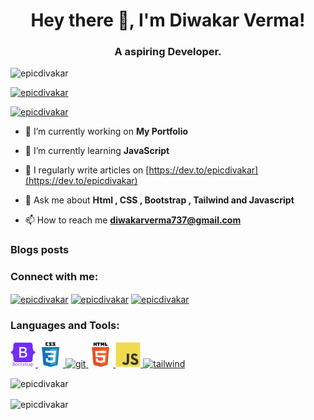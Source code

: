 <h1 align="center">Hey there 👋, I'm Diwakar Verma!</h1>
<h3 align="center">A aspiring Developer.</h3>

<p align="left"> <img src="https://komarev.com/ghpvc/?username=epicdivakar&label=Profile%20views&color=0e75b6&style=flat" alt="epicdivakar" /> </p>

<p align="left"> <a href="https://github.com/ryo-ma/github-profile-trophy"><img src="https://github-profile-trophy.vercel.app/?username=epicdivakar" alt="epicdivakar" /></a> </p>

<p align="left"> <a href="https://twitter.com/epicdivakar" target="blank"><img src="https://img.shields.io/twitter/follow/epicdivakar?logo=twitter&style=for-the-badge" alt="epicdivakar" /></a> </p>

- 🔭 I’m currently working on **My Portfolio**

- 🌱 I’m currently learning **JavaScript**

- 📝 I regularly write articles on [https://dev.to/epicdivakar](https://dev.to/epicdivakar)

- 💬 Ask me about **Html , CSS , Bootstrap , Tailwind and Javascript**

- 📫 How to reach me **diwakarverma737@gmail.com**

### Blogs posts
<!-- BLOG-POST-LIST:START -->
<!-- BLOG-POST-LIST:END -->

<h3 align="left">Connect with me:</h3>
<p align="left">
<a href="https://dev.to/epicdivakar" target="blank"><img align="center" src="https://raw.githubusercontent.com/rahuldkjain/github-profile-readme-generator/master/src/images/icons/Social/devto.svg" alt="epicdivakar" height="30" width="40" /></a>
<a href="https://twitter.com/epicdivakar" target="blank"><img align="center" src="https://raw.githubusercontent.com/rahuldkjain/github-profile-readme-generator/master/src/images/icons/Social/twitter.svg" alt="epicdivakar" height="30" width="40" /></a>
<a href="https://linkedin.com/in/epicdivakar" target="blank"><img align="center" src="https://raw.githubusercontent.com/rahuldkjain/github-profile-readme-generator/master/src/images/icons/Social/linked-in-alt.svg" alt="epicdivakar" height="30" width="40" /></a>
</p>

<h3 align="left">Languages and Tools:</h3>
<p align="left"> <a href="https://getbootstrap.com" target="_blank" rel="noreferrer"> <img src="https://raw.githubusercontent.com/devicons/devicon/master/icons/bootstrap/bootstrap-plain-wordmark.svg" alt="bootstrap" width="40" height="40"/> </a> <a href="https://www.w3schools.com/css/" target="_blank" rel="noreferrer"> <img src="https://raw.githubusercontent.com/devicons/devicon/master/icons/css3/css3-original-wordmark.svg" alt="css3" width="40" height="40"/> </a> <a href="https://git-scm.com/" target="_blank" rel="noreferrer"> <img src="https://www.vectorlogo.zone/logos/git-scm/git-scm-icon.svg" alt="git" width="40" height="40"/> </a> <a href="https://www.w3.org/html/" target="_blank" rel="noreferrer"> <img src="https://raw.githubusercontent.com/devicons/devicon/master/icons/html5/html5-original-wordmark.svg" alt="html5" width="40" height="40"/> </a> <a href="https://developer.mozilla.org/en-US/docs/Web/JavaScript" target="_blank" rel="noreferrer"> <img src="https://raw.githubusercontent.com/devicons/devicon/master/icons/javascript/javascript-original.svg" alt="javascript" width="40" height="40"/> </a> <a href="https://tailwindcss.com/" target="_blank" rel="noreferrer"> <img src="https://www.vectorlogo.zone/logos/tailwindcss/tailwindcss-icon.svg" alt="tailwind" width="40" height="40"/> </a> </p>

<p><img align="center" src="https://github-readme-stats.vercel.app/api/top-langs?username=epicdivakar&show_icons=true&locale=en&layout=compact" alt="epicdivakar" /></p>

<p><img align="center" src="https://github-readme-streak-stats.herokuapp.com/?user=epicdivakar&" alt="epicdivakar" /></p>


